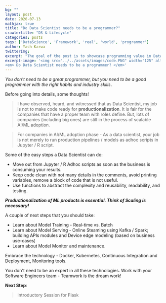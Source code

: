 ```yaml
---
bg: ""
layout: post
date: 2020-07-13
mathjax: true
title: "Do Data Scientist needs to be a programmer?"
crawlertitle: "DS & Lifecycle"
categories: posts
tags: ['DataScience', 'Framework', 'real', 'world', 'programmer']
author: Yash Karwa
twitterImg: 
excerpt: "The goal of the post is to showcase programming value in Data Science"
excerpt-image: '<img src="../../assets/images/code.PNG" width="125" alt="Data Science in real world" title="Data Science in real world">
<em> Do Data Scientist needs to be a programmer? </em>'
---
```


_You don't need to be a great programmer, but you need to be a good programmer with the right habits and industry skills_.

Before going into details, some thoughts!

> I have observed, heard, and witnessed that as Data Scientist, my job is not to make code ready for **productionalization**. It is fair for the companies that have a proper team with roles define. But, lots of companies (including big ones) are still in the process of scalable AI/ML adoption.

  

> For companies in AI/ML adoption phase - As a data scientist, your job is not merely to run production pipelines / models as adhoc scripts in Jupyter / R script.

Some of the easy steps a Data Scientist can do:

-   Move out from Jupyter / R Adhoc scripts as soon as the business is consuming your results.
-   Keep code clean with not many details in the comments, avoid printing variables, remove a block of code that is not useful.
-   Use functions to abstract the complexity and reusability, readability, and testing.

_**Productionalization of ML products is essential. Think of Scaling is necessary!**_

A couple of next steps that you should take:

-   Learn about Model Training - Real-time vs. Batch
-   Learn about Model Serving - Online Steaming using Kafka / Spark; building APIs modules and Device edge modeling (based on business use-cases)
-   Learn about Model Monitor and maintenance.

Embrace the technology - Docker, Kubernetes, Continuous Integration and Deployment, Monitoring tools.

You don't need to be an expert in all these technologies. Work with your Software Engineers team - Teamwork is the dream work!

**Next Step**:
 > Introductory Session for Flask 
